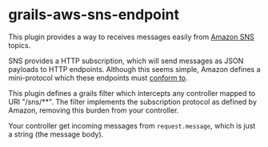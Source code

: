 grails-aws-sns-endpoint
=======================

This plugin provides a way to receives messages easily from [Amazon SNS](http://aws.amazon.com/sns/) topics.

SNS provides a HTTP subscription, which will send messages as JSON payloads to HTTP endpoints.
Although this seems simple, Amazon defines a mini-protocol which these endpoints must [conform to](http://docs.aws.amazon.com/sns/latest/dg/SendMessageToHttp.html).

This plugin defines a grails filter which intercepts any controller mapped to URI "/sns/**".
The filter implements the subscription protocol as defined by Amazon, removing this burden from your controller.

Your controller get incoming messages from `request.message`, which is just a string (the message body).

